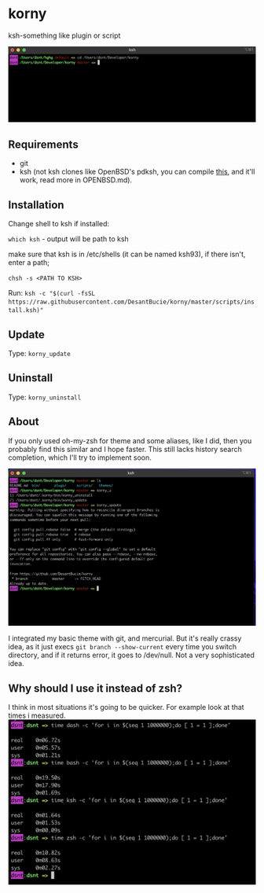 # korny

ksh-something like plugin or script

![Oh Korny](https://raw.githubusercontent.com/DesantBucie/korny/master/.github/screenshot2.png)

## Requirements

* git
* ksh (not ksh clones like OpenBSD's pdksh, you can compile [this](https://github.com/ksh93/ksh), and it'll work, read more in OPENBSD.md).

## Installation

Change shell to ksh if installed:

`which ksh` - output will be path to ksh

make sure that ksh is in /etc/shells (it can be named ksh93), if there isn't, enter a path;

`chsh -s <PATH TO KSH>`

Run: `ksh -c "$(curl -fsSL https://raw.githubusercontent.com/DesantBucie/korny/master/scripts/install.ksh)"`

## Update

Type: `korny_update`

## Uninstall

Type: `korny_uninstall`

## About

If you only used oh-my-zsh for theme and some aliases, like I did, then you
probably find this similar and I hope faster. This still lacks history search
completion, which I'll try to implement soon.

![Really, here should be a photo](https://raw.githubusercontent.com/DesantBucie/korny/master/.github/screenshot3.png)

I integrated my basic theme with git, and mercurial. But it's really crassy idea, as it just execs `git branch --show-current` every time you switch directory, and if it returns error, it goes to /dev/null. Not a very sophisticated idea.

## Why should I use it instead of zsh?

I think in most situations it's going to be quicker. For example look at that times i measured.
![Yesyesyes](.github/screenshot4.png)
